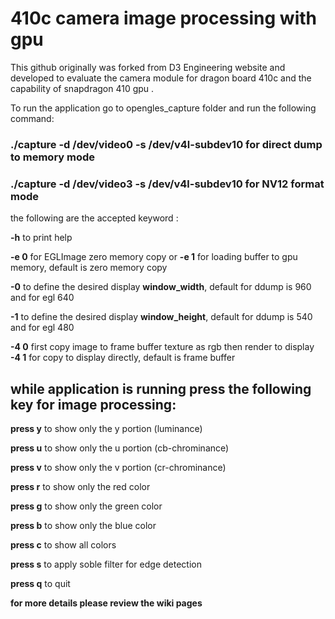 # 410c camera image processing with gpu
This github originally was forked from D3 Engineering website and developed to evaluate the camera module for dragon board 410c and the capability of snapdragon 410 gpu .

To run the application go to opengles_capture folder and run the following command:

### ./capture -d /dev/video0 -s /dev/v4l-subdev10 for direct dump to memory mode

### ./capture -d /dev/video3 -s /dev/v4l-subdev10 for NV12 format mode

the following are the accepted keyword :
	
**-h** to print help

**-e 0** for EGLImage zero memory copy or **-e 1** for loading buffer to gpu memory, default is zero memory copy

**-0** to define the desired display **window_width**, default for ddump is 960 and for egl 640

**-1** to define the desired display **window_height**, default for ddump is 540 and for egl 480

**-4 0** first copy image to frame buffer texture as rgb then render to display  **-4 1** for copy to display directly, default is frame buffer 

## while application is running press the following key for image processing:
	
**press y** to show only the y portion (luminance)

**press u** to show only the u portion (cb-chrominance)

**press v** to show only the v portion (cr-chrominance)

**press r** to show only the red color

**press g** to show only the green color

**press b** to show only the blue color

**press c** to show all colors

**press s** to apply soble filter for edge detection

**press q** to quit	

**for more details please review the wiki pages**
